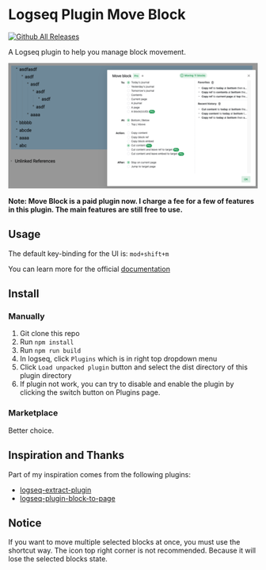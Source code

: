 # Logseq Plugin Move Block

[![Github All Releases](https://img.shields.io/github/downloads/vipzhicheng/logseq-plugin-move-block/total.svg)](https://github.com/vipzhicheng/logseq-plugin-move-block/releases)

A Logseq plugin to help you manage block movement.

![screenshot](./screenshot.png)

**Note: Move Block is a paid plugin now. I charge a fee for a few of features in this plugin. The main features are still free to use.**

## Usage

The default key-binding for the UI is: `mod+shift+m`

You can learn more for the official [documentation](https://www.vipzhicheng.com/logseq-plugin-move-block/)

## Install

### Manually

1. Git clone this repo
2. Run `npm install`
3. Run `npm run build`
4. In logseq, click `Plugins` which is in right top dropdown menu
5. Click `Load unpacked plugin` button and select the dist directory of this plugin directory
6. If plugin not work, you can try to disable and enable the plugin by clicking the switch button on Plugins page.

### Marketplace

Better choice.

## Inspiration and Thanks

Part of my inspiration comes from the following plugins:

- [logseq-extract-plugin](https://github.com/sidharth-panwar/logseq-extract-plugin)
- [logseq-plugin-block-to-page](https://github.com/hyrijk/logseq-plugin-block-to-page)

## Notice

If you want to move multiple selected blocks at once, you must use the shortcut way. The icon top right corner is not recommended. Because it will lose the selected blocks state.
